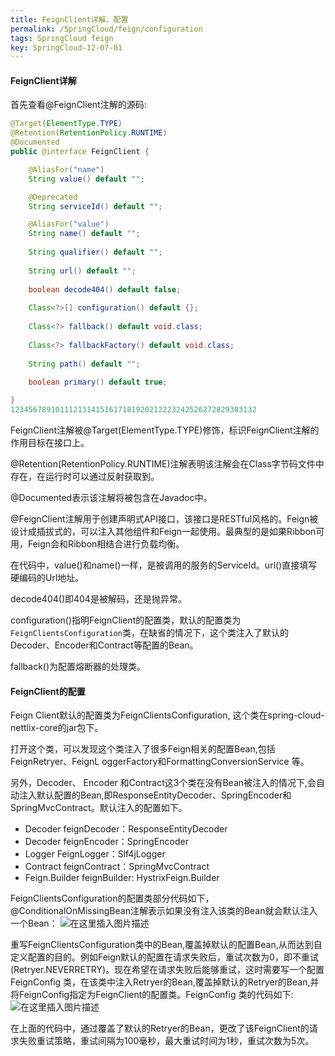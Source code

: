 ```yaml
---
title: FeignClient详解、配置
permalink: /SpringCloud/feign/configuration
tags: SpringCloud feign
key: SpringCloud-12-07-01
---
```


#### FeignClient详解

首先查看@FeignClient注解的源码:

```java
@Target(ElementType.TYPE)
@Retention(RetentionPolicy.RUNTIME)
@Documented
public @interface FeignClient {

	@AliasFor("name")
	String value() default "";

	@Deprecated
	String serviceId() default "";

	@AliasFor("value")
	String name() default "";
	
	String qualifier() default "";
	
	String url() default "";
	
	boolean decode404() default false;
	
	Class<?>[] configuration() default {};
	
	Class<?> fallback() default void.class;
	
	Class<?> fallbackFactory() default void.class;
	
	String path() default "";
	
	boolean primary() default true;

}
1234567891011121314151617181920212223242526272829303132
```

FeignClient注解被@Target(ElementType.TYPE)修饰，标识FeignClient注解的作用目标在接口上。

@Retention(RetentionPolicy.RUNTIME)注解表明该注解会在Class字节码文件中存在，在运行时可以通过反射获取到。

@Documented表示该注解将被包含在Javadoc中。

@FeignClient注解用于创建声明式API接口，该接口是RESTful风格的。Feign被设计成插拔式的，可以注入其他组件和Feign一起使用。最典型的是如果Ribbon可用，Feign会和Ribbon相结合进行负载均衡。

在代码中，value()和name()一样，是被调用的服务的ServiceId。url()直接填写硬编码的Url地址。

decode404()即404是被解码，还是抛异常。

configuration()指明FeignClient的配置类，默认的配置类为`FeignClientsConfiguration`类，在缺省的情况下，这个类注入了默认的Decoder、Encoder和Contract等配置的Bean。

fallback()为配置熔断器的处理类。

#### FeignClient的配置

Feign Client默认的配置类为FeignClientsConfiguration, 这个类在spring-cloud-nettlix-core的jar包下。

打开这个类，可以发现这个类注入了很多Feign相关的配置Bean,包括FeignRetryer、FeignL oggerFactory和FormattingConversionService 等。

另外，Decoder、 Encoder 和Contract这3个类在没有Bean被注入的情况下,会自动注入默认配置的Bean,即ResponseEntityDecoder、SpringEncoder和SpringMvcContract。默认注入的配置如下。

- Decoder feignDecoder：ResponseEntityDecoder
- Decoder feignEncoder：SpringEncoder
- Logger FeignLogger：Slf4jLogger
- Contract feignContract：SpringMvcContract
- Feign.Builder feignBuilder: HystrixFeign.Builder

FeignClientsConfiguration的配置类部分代码如下，@ConditionalOnMissingBean注解表示如果没有注入该类的Bean就会默认注入一个Bean：
![在这里插入图片描述](https://img-blog.csdnimg.cn/20200520211309960.png?x-oss-process=image/watermark,type_ZmFuZ3poZW5naGVpdGk,shadow_10,text_aHR0cHM6Ly9ibG9nLmNzZG4ubmV0L2NvbGRfX19wbGF5,size_16,color_FFFFFF,t_70)

重写FeignClientsConfiguration类中的Bean,覆盖掉默认的配置Bean,从而达到自定义配置的目的。例如Feign默认的配置在请求失败后，重试次数为0，即不重试(Retryer.NEVERRETRY)。现在希望在请求失败后能够重试，这时需要写一个配置FeignConfig 类，在该类中注入Retryer的Bean,覆盖掉默认的Retryer的Bean,并将FeignConfig指定为FeignClient的配置类。FeignConfig 类的代码如下:
![在这里插入图片描述](https://img-blog.csdnimg.cn/20200520213406680.png?x-oss-process=image/watermark,type_ZmFuZ3poZW5naGVpdGk,shadow_10,text_aHR0cHM6Ly9ibG9nLmNzZG4ubmV0L2NvbGRfX19wbGF5,size_16,color_FFFFFF,t_70)

在上面的代码中，通过覆盖了默认的Retryer的Bean，更改了该FeignClient的请求失败重试策略，重试间隔为100毫秒，最大重试时间为1秒，重试次数为5次。